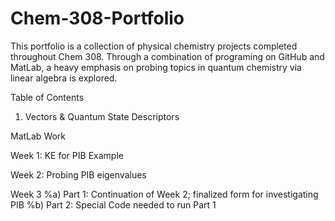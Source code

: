 # Chem-308-Portfolio
This portfolio is a collection of physical chemistry projects completed throughout Chem 308. Through a combination of programing on GitHub and MatLab, a heavy emphasis on probing topics in quantum chemistry via linear algebra is explored. 

Table of Contents

1. Vectors & Quantum State Descriptors 


MatLab Work

Week 1: KE for PIB Example

Week 2: Probing PIB eigenvalues 

Week 3
  %a) Part 1: Continuation of Week 2; finalized form for investigating PIB
  %b) Part 2: Special Code needed to run Part 1

